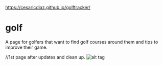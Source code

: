 https://cesarlcdiaz.github.io/golftracker/

# golf
A page for golfers that want to find golf courses around them and tips to improve their game.

//1st page after updates and clean up.
![alt tag](https://cloud.githubusercontent.com/assets/12367512/12425167/5ede252e-be88-11e5-86d2-7b33a5a2b3e6.PNG)

